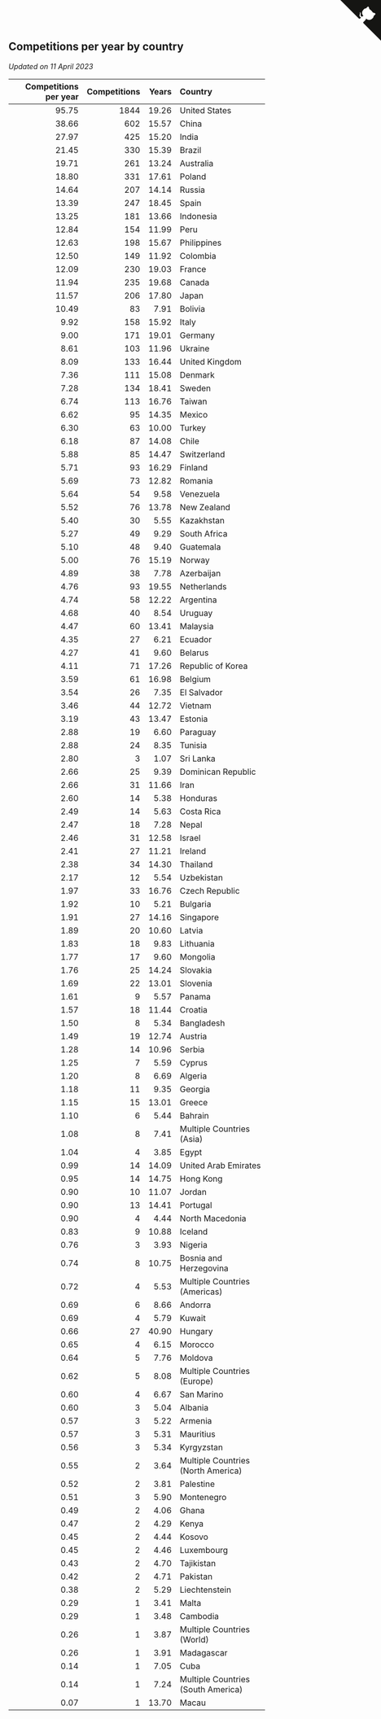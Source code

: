 ## Competitions per year by country

*Updated on 11 April 2023*

| Competitions per year | Competitions | Years | Country |
| ---: | ---: | ---: | :--- |
| 95.75 | 1844 | 19.26 | United States |
| 38.66 | 602 | 15.57 | China |
| 27.97 | 425 | 15.20 | India |
| 21.45 | 330 | 15.39 | Brazil |
| 19.71 | 261 | 13.24 | Australia |
| 18.80 | 331 | 17.61 | Poland |
| 14.64 | 207 | 14.14 | Russia |
| 13.39 | 247 | 18.45 | Spain |
| 13.25 | 181 | 13.66 | Indonesia |
| 12.84 | 154 | 11.99 | Peru |
| 12.63 | 198 | 15.67 | Philippines |
| 12.50 | 149 | 11.92 | Colombia |
| 12.09 | 230 | 19.03 | France |
| 11.94 | 235 | 19.68 | Canada |
| 11.57 | 206 | 17.80 | Japan |
| 10.49 | 83 | 7.91 | Bolivia |
| 9.92 | 158 | 15.92 | Italy |
| 9.00 | 171 | 19.01 | Germany |
| 8.61 | 103 | 11.96 | Ukraine |
| 8.09 | 133 | 16.44 | United Kingdom |
| 7.36 | 111 | 15.08 | Denmark |
| 7.28 | 134 | 18.41 | Sweden |
| 6.74 | 113 | 16.76 | Taiwan |
| 6.62 | 95 | 14.35 | Mexico |
| 6.30 | 63 | 10.00 | Turkey |
| 6.18 | 87 | 14.08 | Chile |
| 5.88 | 85 | 14.47 | Switzerland |
| 5.71 | 93 | 16.29 | Finland |
| 5.69 | 73 | 12.82 | Romania |
| 5.64 | 54 | 9.58 | Venezuela |
| 5.52 | 76 | 13.78 | New Zealand |
| 5.40 | 30 | 5.55 | Kazakhstan |
| 5.27 | 49 | 9.29 | South Africa |
| 5.10 | 48 | 9.40 | Guatemala |
| 5.00 | 76 | 15.19 | Norway |
| 4.89 | 38 | 7.78 | Azerbaijan |
| 4.76 | 93 | 19.55 | Netherlands |
| 4.74 | 58 | 12.22 | Argentina |
| 4.68 | 40 | 8.54 | Uruguay |
| 4.47 | 60 | 13.41 | Malaysia |
| 4.35 | 27 | 6.21 | Ecuador |
| 4.27 | 41 | 9.60 | Belarus |
| 4.11 | 71 | 17.26 | Republic of Korea |
| 3.59 | 61 | 16.98 | Belgium |
| 3.54 | 26 | 7.35 | El Salvador |
| 3.46 | 44 | 12.72 | Vietnam |
| 3.19 | 43 | 13.47 | Estonia |
| 2.88 | 19 | 6.60 | Paraguay |
| 2.88 | 24 | 8.35 | Tunisia |
| 2.80 | 3 | 1.07 | Sri Lanka |
| 2.66 | 25 | 9.39 | Dominican Republic |
| 2.66 | 31 | 11.66 | Iran |
| 2.60 | 14 | 5.38 | Honduras |
| 2.49 | 14 | 5.63 | Costa Rica |
| 2.47 | 18 | 7.28 | Nepal |
| 2.46 | 31 | 12.58 | Israel |
| 2.41 | 27 | 11.21 | Ireland |
| 2.38 | 34 | 14.30 | Thailand |
| 2.17 | 12 | 5.54 | Uzbekistan |
| 1.97 | 33 | 16.76 | Czech Republic |
| 1.92 | 10 | 5.21 | Bulgaria |
| 1.91 | 27 | 14.16 | Singapore |
| 1.89 | 20 | 10.60 | Latvia |
| 1.83 | 18 | 9.83 | Lithuania |
| 1.77 | 17 | 9.60 | Mongolia |
| 1.76 | 25 | 14.24 | Slovakia |
| 1.69 | 22 | 13.01 | Slovenia |
| 1.61 | 9 | 5.57 | Panama |
| 1.57 | 18 | 11.44 | Croatia |
| 1.50 | 8 | 5.34 | Bangladesh |
| 1.49 | 19 | 12.74 | Austria |
| 1.28 | 14 | 10.96 | Serbia |
| 1.25 | 7 | 5.59 | Cyprus |
| 1.20 | 8 | 6.69 | Algeria |
| 1.18 | 11 | 9.35 | Georgia |
| 1.15 | 15 | 13.01 | Greece |
| 1.10 | 6 | 5.44 | Bahrain |
| 1.08 | 8 | 7.41 | Multiple Countries (Asia) |
| 1.04 | 4 | 3.85 | Egypt |
| 0.99 | 14 | 14.09 | United Arab Emirates |
| 0.95 | 14 | 14.75 | Hong Kong |
| 0.90 | 10 | 11.07 | Jordan |
| 0.90 | 13 | 14.41 | Portugal |
| 0.90 | 4 | 4.44 | North Macedonia |
| 0.83 | 9 | 10.88 | Iceland |
| 0.76 | 3 | 3.93 | Nigeria |
| 0.74 | 8 | 10.75 | Bosnia and Herzegovina |
| 0.72 | 4 | 5.53 | Multiple Countries (Americas) |
| 0.69 | 6 | 8.66 | Andorra |
| 0.69 | 4 | 5.79 | Kuwait |
| 0.66 | 27 | 40.90 | Hungary |
| 0.65 | 4 | 6.15 | Morocco |
| 0.64 | 5 | 7.76 | Moldova |
| 0.62 | 5 | 8.08 | Multiple Countries (Europe) |
| 0.60 | 4 | 6.67 | San Marino |
| 0.60 | 3 | 5.04 | Albania |
| 0.57 | 3 | 5.22 | Armenia |
| 0.57 | 3 | 5.31 | Mauritius |
| 0.56 | 3 | 5.34 | Kyrgyzstan |
| 0.55 | 2 | 3.64 | Multiple Countries (North America) |
| 0.52 | 2 | 3.81 | Palestine |
| 0.51 | 3 | 5.90 | Montenegro |
| 0.49 | 2 | 4.06 | Ghana |
| 0.47 | 2 | 4.29 | Kenya |
| 0.45 | 2 | 4.44 | Kosovo |
| 0.45 | 2 | 4.46 | Luxembourg |
| 0.43 | 2 | 4.70 | Tajikistan |
| 0.42 | 2 | 4.71 | Pakistan |
| 0.38 | 2 | 5.29 | Liechtenstein |
| 0.29 | 1 | 3.41 | Malta |
| 0.29 | 1 | 3.48 | Cambodia |
| 0.26 | 1 | 3.87 | Multiple Countries (World) |
| 0.26 | 1 | 3.91 | Madagascar |
| 0.14 | 1 | 7.05 | Cuba |
| 0.14 | 1 | 7.24 | Multiple Countries (South America) |
| 0.07 | 1 | 13.70 | Macau |


<a href="https://github.com/jonatanklosko/wca_statistics" class="github-corner" aria-label="View source on Github"><svg width="80" height="80" viewBox="0 0 250 250" style="fill:#151513; color:#fff; position: absolute; top: 0; border: 0; right: 0;" aria-hidden="true"><path d="M0,0 L115,115 L130,115 L142,142 L250,250 L250,0 Z"></path><path d="M128.3,109.0 C113.8,99.7 119.0,89.6 119.0,89.6 C122.0,82.7 120.5,78.6 120.5,78.6 C119.2,72.0 123.4,76.3 123.4,76.3 C127.3,80.9 125.5,87.3 125.5,87.3 C122.9,97.6 130.6,101.9 134.4,103.2" fill="currentColor" style="transform-origin: 130px 106px;" class="octo-arm"></path><path d="M115.0,115.0 C114.9,115.1 118.7,116.5 119.8,115.4 L133.7,101.6 C136.9,99.2 139.9,98.4 142.2,98.6 C133.8,88.0 127.5,74.4 143.8,58.0 C148.5,53.4 154.0,51.2 159.7,51.0 C160.3,49.4 163.2,43.6 171.4,40.1 C171.4,40.1 176.1,42.5 178.8,56.2 C183.1,58.6 187.2,61.8 190.9,65.4 C194.5,69.0 197.7,73.2 200.1,77.6 C213.8,80.2 216.3,84.9 216.3,84.9 C212.7,93.1 206.9,96.0 205.4,96.6 C205.1,102.4 203.0,107.8 198.3,112.5 C181.9,128.9 168.3,122.5 157.7,114.1 C157.9,116.9 156.7,120.9 152.7,124.9 L141.0,136.5 C139.8,137.7 141.6,141.9 141.8,141.8 Z" fill="currentColor" class="octo-body"></path></svg></a><style>.github-corner:hover .octo-arm{animation:octocat-wave 560ms ease-in-out}@keyframes octocat-wave{0%,100%{transform:rotate(0)}20%,60%{transform:rotate(-25deg)}40%,80%{transform:rotate(10deg)}}@media (max-width:500px){.github-corner:hover .octo-arm{animation:none}.github-corner .octo-arm{animation:octocat-wave 560ms ease-in-out}}</style>
